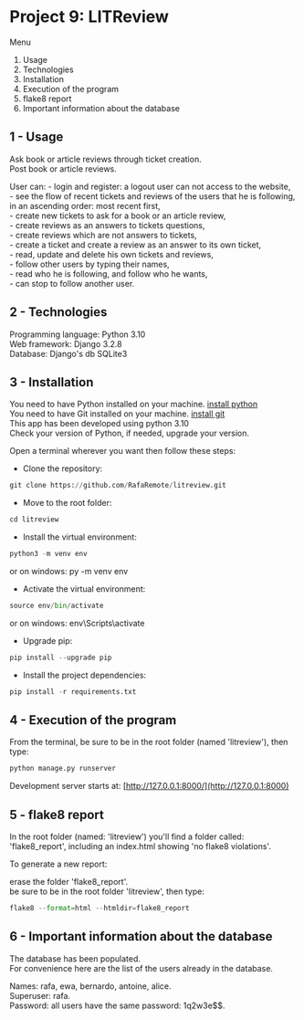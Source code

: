 # Project 9: LITReview

Menu

1. Usage
2. Technologies
3. Installation
4. Execution of the program
5. flake8 report
6. Important information about the database

## 1 - Usage

Ask book or article reviews through ticket creation.  
Post book or article reviews.  

User can:
    - login and register: a logout user can not access to the website,  
    - see the flow of recent tickets and reviews of the users that he is following, in an ascending order: most recent first,  
    - create new tickets to ask for a book or an article review,  
    - create reviews as an answers to tickets questions,  
    - create reviews which are not answers to tickets,  
    - create a ticket and create a review as an answer to its own ticket,  
    - read, update and delete his own tickets and reviews,  
    - follow other users by typing their names,  
    - read who he is following, and follow who he wants,  
    - can stop to follow another user.  

## 2 - Technologies

Programming language: Python 3.10  
Web framework: Django 3.2.8  
Database: Django's db SQLite3  

## 3 - Installation

You need to have Python installed on your machine. [install python](https://www.python.org/downloads/)  
You need to have Git installed on your machine. [install git](https://git-scm.com/book/en/v2/Getting-Started-Installing-Git)  
This app has been developed using python 3.10  
Check your version of Python, if needed, upgrade your version.  
  
Open a terminal wherever you want then follow these steps:  

- Clone the repository:  

```python
git clone https://github.com/RafaRemote/litreview.git
```

- Move to the root folder:  

```python
cd litreview
```

- Install the virtual environment:  

```python
python3 -m venv env
```

or on windows: py -m venv env  

- Activate the virtual environment:  

```python
source env/bin/activate
```

or on windows: env\Scripts\activate  

- Upgrade pip:  

```python
pip install --upgrade pip
```

- Install the project dependencies:  

```python
pip install -r requirements.txt
```

## 4 - Execution of the program

From the terminal, be sure to be in the root folder (named 'litreview'), then type:  

```python
python manage.py runserver
```

Development server starts at: [http://127.0.0.1:8000/](http://127.0.0.1:8000)  

## 5 - flake8 report

In the root folder (named: 'litreview') you'll find a folder called: 'flake8_report', including an index.html showing 'no flake8 violations'.  

To generate a new report:  

erase the folder 'flake8_report'.  
be sure to be in the root folder 'litreview', then type:  

```python
flake8 --format=html --htmldir=flake8_report
```

## 6 - Important information about the database

The database has been populated.  
For convenience here are the list of the users already in the database.  

Names: rafa, ewa, bernardo, antoine, alice.  
Superuser: rafa.  
Password: all users have the same password: 1q2w3e$$.  

